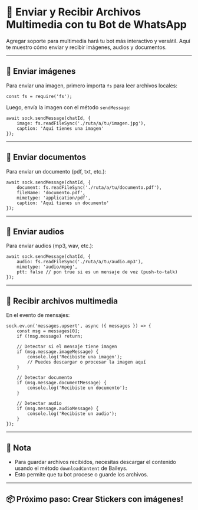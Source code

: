 # 📸 Enviar y Recibir Archivos Multimedia con tu Bot de WhatsApp

Agregar soporte para multimedia hará tu bot más interactivo y versátil. Aquí te muestro cómo enviar y recibir imágenes, audios y documentos.

---

## 📌 Enviar imágenes

Para enviar una imagen, primero importa `fs` para leer archivos locales:

    const fs = require('fs');

Luego, envía la imagen con el método `sendMessage`:

    await sock.sendMessage(chatId, {
        image: fs.readFileSync('./ruta/a/tu/imagen.jpg'),
        caption: 'Aquí tienes una imagen'
    });

---

## 📌 Enviar documentos

Para enviar un documento (pdf, txt, etc.):

    await sock.sendMessage(chatId, {
        document: fs.readFileSync('./ruta/a/tu/documento.pdf'),
        fileName: 'documento.pdf',
        mimetype: 'application/pdf',
        caption: 'Aquí tienes un documento'
    });

---

## 📌 Enviar audios

Para enviar audios (mp3, wav, etc.):

    await sock.sendMessage(chatId, {
        audio: fs.readFileSync('./ruta/a/tu/audio.mp3'),
        mimetype: 'audio/mpeg',
        ptt: false // pon true si es un mensaje de voz (push-to-talk)
    });

---

## 📌 Recibir archivos multimedia

En el evento de mensajes:

    sock.ev.on('messages.upsert', async ({ messages }) => {
        const msg = messages[0];
        if (!msg.message) return;

        // Detectar si el mensaje tiene imagen
        if (msg.message.imageMessage) {
            console.log('Recibiste una imagen');
            // Puedes descargar o procesar la imagen aquí
        }

        // Detectar documento
        if (msg.message.documentMessage) {
            console.log('Recibiste un documento');
        }

        // Detectar audio
        if (msg.message.audioMessage) {
            console.log('Recibiste un audio');
        }
    });

---

## 📌 Nota

- Para guardar archivos recibidos, necesitas descargar el contenido usando el método `downloadContent` de Baileys.
- Esto permite que tu bot procese o guarde los archivos.

---

## 📦 Próximo paso: Crear Stickers con imágenes!
